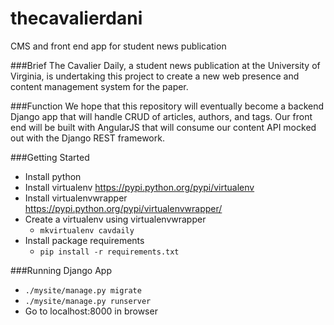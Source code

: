 # thecavalierdani
CMS and front end app for student news publication

###Brief 
The Cavalier Daily, a student news publication at the University of Virginia, is undertaking this project to create a
new web presence and content management system for the paper. 

###Function
We hope that this repository will eventually become a backend Django app that will handle CRUD of articles, authors, and tags. 
Our front end will be built with AngularJS that will consume our content API mocked out with the Django REST framework.

###Getting Started

- Install python
- Install virtualenv https://pypi.python.org/pypi/virtualenv
- Install virtualenvwrapper https://pypi.python.org/pypi/virtualenvwrapper/
- Create a virtualenv using virtualenvwrapper
    - `mkvirtualenv cavdaily`
- Install package requirements
    - `pip install -r requirements.txt`

###Running Django App

- `./mysite/manage.py migrate`
- `./mysite/manage.py runserver`
- Go to localhost:8000 in browser